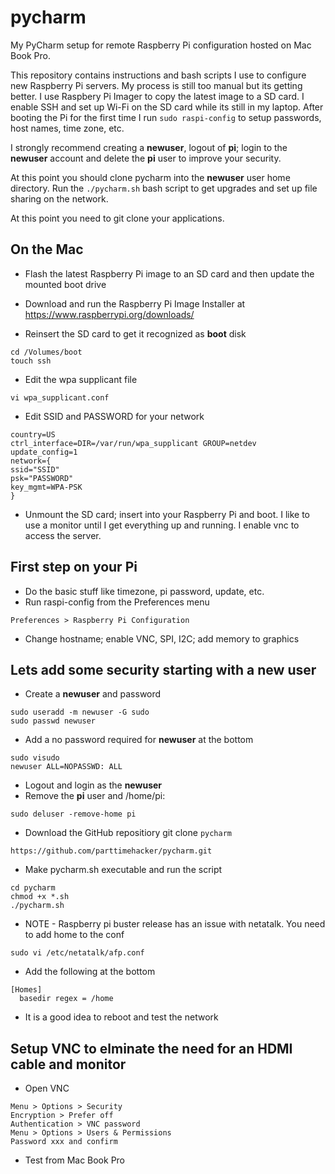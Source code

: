 # pycharm
My PyCharm setup for remote Raspberry Pi configuration hosted on Mac Book Pro. 

This repository contains instructions and bash scripts I use to configure new Raspberry Pi servers. My process is still too manual but its getting better. I use Raspbery Pi Imager to copy the latest image to a SD card. I enable SSH and set up Wi-Fi on the SD card while its still in my laptop. After booting the Pi for the first time I run `sudo raspi-config` to setup passwords, host names, time zone, etc. 

I strongly recommend creating a **newuser**, logout of **pi**; login to the **newuser** account and delete the **pi** user to improve your security. 

At this point you should clone pycharm into the **newuser** user home directory. Run the `./pycharm.sh` bash script to get upgrades and set up file sharing on the network.

At this point you need to git clone your applications.

## On the Mac

- Flash the latest Raspberry Pi image to an SD card and then update the mounted boot drive

- Download and run the Raspberry Pi Image Installer at https://www.raspberrypi.org/downloads/

- Reinsert the SD card to get it recognized as **boot** disk

```
cd /Volumes/boot
touch ssh
```
- Edit the wpa supplicant file
```
vi wpa_supplicant.conf
```
- Edit SSID and PASSWORD for your network
```
country=US
ctrl_interface=DIR=/var/run/wpa_supplicant GROUP=netdev
update_config=1
network={
ssid="SSID"
psk="PASSWORD"
key_mgmt=WPA-PSK
}
```
- Unmount the SD card; insert into your Raspberry Pi and boot.  I like to use a monitor until I get everything up and running. I enable vnc to access the server. 

## First step on your Pi

- Do the basic stuff like timezone, pi password, update, etc.
- Run raspi-config from the Preferences menu
```
Preferences > Raspberry Pi Configuration
```
- Change hostname; enable VNC, SPI, I2C; add memory to graphics

## Lets add some security starting with a new user

- Create a **newuser** and password
```
sudo useradd -m newuser -G sudo
sudo passwd newuser
```
- Add a no password required for **newuser** at the bottom
```
sudo visudo
newuser ALL=NOPASSWD: ALL
```
- Logout and login as the **newuser**
- Remove the **pi** user and /home/pi:
```
sudo deluser -remove-home pi
```
- Download the GitHub repositiory git clone `pycharm` 
```
https://github.com/parttimehacker/pycharm.git
```
- Make pycharm.sh executable and run the script
```
cd pycharm
chmod +x *.sh
./pycharm.sh
```
- NOTE - Raspberry pi buster release has an issue with netatalk. You need to add home to the conf
```
sudo vi /etc/netatalk/afp.conf
```
- Add the following at the bottom
```
[Homes]
  basedir regex = /home
```
- It is a good idea to reboot and test the network

## Setup VNC to elminate the need for an HDMI cable and monitor
- Open VNC
```
Menu > Options > Security
Encryption > Prefer off
Authentication > VNC password
Menu > Options > Users & Permissions
Password xxx and confirm
```
- Test from Mac Book Pro



